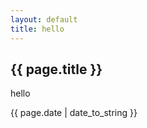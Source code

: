 ```yaml
---
layout: default
title: hello
---
```

<h2>{{ page.title }}</h2>
<p>hello</p>
<p>{{ page.date | date_to_string }}</p>
